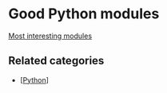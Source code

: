 # Good Python modules

[Most interesting modules](https://www.quora.com/What-are-the-most-interesting-modules-for-Python)

## Related categories

- [[Python]]

[//begin]: # "Autogenerated link references for markdown compatibility"
[Python]: ../Python "Python"
[//end]: # "Autogenerated link references"

